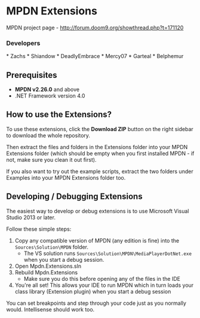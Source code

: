 MPDN Extensions
===============

MPDN project page - http://forum.doom9.org/showthread.php?t=171120

<H3>Developers</H3>
* Zachs
* Shiandow
* DeadlyEmbrace
* Mercy07
* Garteal
* Belphemur


Prerequisites
-------------
* **MPDN v2.26.0** and above
* .NET Framework version 4.0

How to use the Extensions?
--------------------------

To use these extensions, click the **Download ZIP** button on the right sidebar to download the whole repository.

Then extract the files and folders in the Extensions folder into your MPDN Extensions folder (which should be empty when you first installed MPDN - if not, make sure you clean it out first).

If you also want to try out the example scripts, extract the two folders under Examples into your MPDN Extensions folder too.


Developing / Debugging Extensions
---------------------------------

The easiest way to develop or debug extensions is to use Microsoft Visual Studio 2013 or later.

Follow these simple steps:

1. Copy any compatible version of MPDN (any edition is fine) into the `Sources\Solution\MPDN` folder.
    * The VS solution runs `Sources\Solution\MPDN\MediaPlayerDotNet.exe` when you start a debug session.
1. Open Mpdn.Extensions.sln
1. Rebuild Mpdn.Extensions
    * Make sure you do this before opening any of the files in the IDE
1. You're all set! This allows your IDE to run MPDN which in turn loads your class library (Extension plugin) when you start a debug session

You can set breakpoints and step through your code just as you normally would. Intellisense should work too.